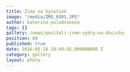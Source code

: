 ```yaml
---
title: Zima na Vysočině
image: "/media/IMG_0301.JPG"
author: katerina-polednikova
tags: []
gallery: /news/pocitali-jsme-vydry-na-dacicku
position: 64
published: true
date: 2016-05-18 20:49:42.000000000 Z
category: gallery
layout: photo
---
```

